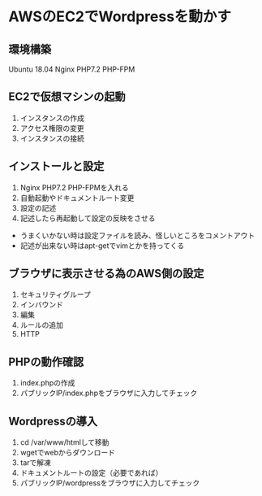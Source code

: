 # AWSのEC2でWordpressを動かす
## 環境構築
Ubuntu 18.04 Nginx PHP7.2 PHP-FPM  
## EC2で仮想マシンの起動
1. インスタンスの作成
2. アクセス権限の変更
3. インスタンスの接続
## インストールと設定
1. Nginx PHP7.2 PHP-FPMを入れる
2. 自動起動やドキュメントルート変更
3. 設定の記述
4. 記述したら再起動して設定の反映をさせる
* うまくいかない時は設定ファイルを読み、怪しいところをコメントアウト
* 記述が出来ない時はapt-getでvimとかを持ってくる
## ブラウザに表示させる為のAWS側の設定
1. セキュリティグループ
2. インバウンド
3. 編集
4. ルールの追加
5. HTTP
## PHPの動作確認
1. index.phpの作成
2. パブリックIP/index.phpをブラウザに入力してチェック
## Wordpressの導入
1. cd /var/www/htmlして移動
2. wgetでwebからダウンロード
3. tarで解凍
4. ドキュメントルートの設定（必要であれば）
5. パブリックIP/wordpressをブラウザに入力してチェック
